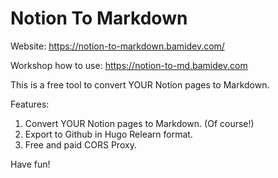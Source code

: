 # Notion To Markdown

Website: https://notion-to-markdown.bamidev.com/

Workshop how to use: https://notion-to-md.bamidev.com

This is a free tool to convert YOUR Notion pages to Markdown.

Features:
1. Convert YOUR Notion pages to Markdown. (Of course!)
2. Export to Github in Hugo Relearn format.
3. Free and paid CORS Proxy.

Have fun!
